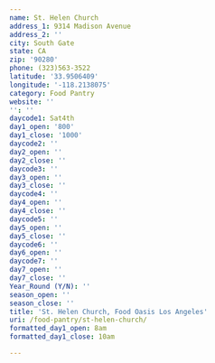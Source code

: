 ```yaml
---
name: St. Helen Church
address_1: 9314 Madison Avenue
address_2: ''
city: South Gate
state: CA
zip: '90280'
phone: (323)563-3522
latitude: '33.9506409'
longitude: '-118.2138075'
category: Food Pantry
website: ''
'': ''
daycode1: Sat4th
day1_open: '800'
day1_close: '1000'
daycode2: ''
day2_open: ''
day2_close: ''
daycode3: ''
day3_open: ''
day3_close: ''
daycode4: ''
day4_open: ''
day4_close: ''
daycode5: ''
day5_open: ''
day5_close: ''
daycode6: ''
day6_open: ''
daycode7: ''
day7_open: ''
day7_close: ''
Year_Round (Y/N): ''
season_open: ''
season_close: ''
title: 'St. Helen Church, Food Oasis Los Angeles'
uri: /food-pantry/st-helen-church/
formatted_day1_open: 8am
formatted_day1_close: 10am

---
```

